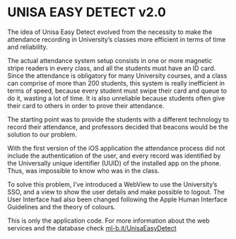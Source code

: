# UNISA EASY DETECT v2.0

The idea of Unisa Easy Detect evolved from the necessity to make the attendance recording in University’s classes more efficient in terms of time and reliability.  

The actual attendance system setup consists in one or more magnetic stripe readers in every class, and all the students must have an ID card. 
Since the attendance is obligatory for many University courses, and a class can comprise of more than 200 students, this system is really inefficient in terms of speed, because every student must swipe their card and queue to do it, wasting a lot of time. It is also unreliable because students often give their card to others in order to prove their attendance.

The starting point was to provide the students with a different technology to record their attendance, and professors decided that beacons would be the solution to our problem. 

With the first version of the iOS application the attendance process did not include the authentication of the user, and every record was identified by the Universally unique identifier (UUID) of the installed app on the phone. Thus, was impossible to know who was in the class. 

To solve this problem, I’ve introduced a WebView to use the University’s SSO, and a view to show the user details and make possible to logout. 
The User Interface had also been changed following the Apple Human Interface Guidelines and the theory of colours.

This is only the application code. 
For more information about the web services and the database check [ml-b.it/UnisaEasyDetect](http://www.ml-b.it/UnisaEasyDetect)
